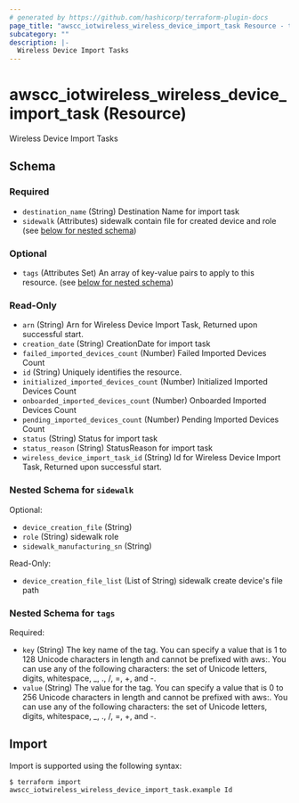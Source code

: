 ```yaml
---
# generated by https://github.com/hashicorp/terraform-plugin-docs
page_title: "awscc_iotwireless_wireless_device_import_task Resource - terraform-provider-awscc"
subcategory: ""
description: |-
  Wireless Device Import Tasks
---
```


# awscc_iotwireless_wireless_device_import_task (Resource)

Wireless Device Import Tasks



<!-- schema generated by tfplugindocs -->
## Schema

### Required

- `destination_name` (String) Destination Name for import task
- `sidewalk` (Attributes) sidewalk contain file for created device and role (see [below for nested schema](#nestedatt--sidewalk))

### Optional

- `tags` (Attributes Set) An array of key-value pairs to apply to this resource. (see [below for nested schema](#nestedatt--tags))

### Read-Only

- `arn` (String) Arn for Wireless Device Import Task, Returned upon successful start.
- `creation_date` (String) CreationDate for import task
- `failed_imported_devices_count` (Number) Failed Imported Devices Count
- `id` (String) Uniquely identifies the resource.
- `initialized_imported_devices_count` (Number) Initialized Imported Devices Count
- `onboarded_imported_devices_count` (Number) Onboarded Imported Devices Count
- `pending_imported_devices_count` (Number) Pending Imported Devices Count
- `status` (String) Status for import task
- `status_reason` (String) StatusReason for import task
- `wireless_device_import_task_id` (String) Id for Wireless Device Import Task, Returned upon successful start.

<a id="nestedatt--sidewalk"></a>
### Nested Schema for `sidewalk`

Optional:

- `device_creation_file` (String)
- `role` (String) sidewalk role
- `sidewalk_manufacturing_sn` (String)

Read-Only:

- `device_creation_file_list` (List of String) sidewalk create device's file path


<a id="nestedatt--tags"></a>
### Nested Schema for `tags`

Required:

- `key` (String) The key name of the tag. You can specify a value that is 1 to 128 Unicode characters in length and cannot be prefixed with aws:. You can use any of the following characters: the set of Unicode letters, digits, whitespace, _, ., /, =, +, and -.
- `value` (String) The value for the tag. You can specify a value that is 0 to 256 Unicode characters in length and cannot be prefixed with aws:. You can use any of the following characters: the set of Unicode letters, digits, whitespace, _, ., /, =, +, and -.

## Import

Import is supported using the following syntax:

```shell
$ terraform import awscc_iotwireless_wireless_device_import_task.example Id
```
